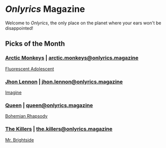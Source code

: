 # _Onlyrics_ Magazine

Welcome to _Onlyrics_, the only place on the planet where your ears won't be disappointed!



## Picks of the Month

### [Arctic Monkeys](/writer/arctic_monkeys.md) | arctic.monkeys@onlyrics.magazine

[Fluorescent Adolescent](song/jan/fluorescent_adolescent.md)

### [Jhon Lennon](writer/john_lennon.md) | jhon.lennon@onlyrics.magazine

[Imagine](song/jan/vanilla-panna-cotta.md)

### [Queen](writer/queen.md) | queen@onlyrics.magazine

[Bohemian Rhapsody](song/feb/bohemian_rhapsody.md)

### [The Killers](writer/the_killers) | the.killers@onlyrics.magazine

[Mr. Brightside](song/feb/somebody_told_me.md)
